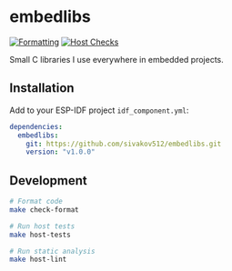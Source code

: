# embedlibs

[![Formatting](https://github.com/sivakov512/embedlibs/actions/workflows/formatting.yml/badge.svg)](https://github.com/sivakov512/embedlibs/actions/workflows/formatting.yml)
[![Host Checks](https://github.com/sivakov512/embedlibs/actions/workflows/host-checks.yml/badge.svg)](https://github.com/sivakov512/embedlibs/actions/workflows/host-checks.yml)

Small C libraries I use everywhere in embedded projects.

## Installation

Add to your ESP-IDF project `idf_component.yml`:

<!--x-release-please-start-version-->
```yaml
dependencies:
  embedlibs:
    git: https://github.com/sivakov512/embedlibs.git
    version: "v1.0.0"
```
<!--x-release-please-end-->

## Development

```bash
# Format code
make check-format

# Run host tests
make host-tests

# Run static analysis
make host-lint
```
